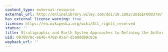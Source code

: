 ```yaml
---
content_type: external-resource
external_url: http://onlinelibrary.wiley.com/doi/10.1002/2016EF000379/full
has_external_license_warning: true
license: https://en.wikipedia.org/wiki/All_rights_reserved
status: ''
title: Stratigraphic and Earth System Approaches to Defining the Anthropocene
uid: 0970078c-e646-4768-95a7-d5a0dd89c83e
wayback_url: ''
---
```

